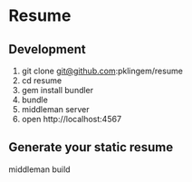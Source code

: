 # Resume

## Development

1.  git clone git@github.com:pklingem/resume
2.  cd resume
3.  gem install bundler
4.  bundle
5.  middleman server
6.  open http://localhost:4567

## Generate your static resume

middleman build
